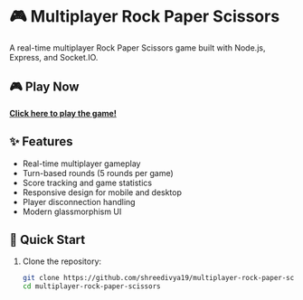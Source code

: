 # 🎮 Multiplayer Rock Paper Scissors

A real-time multiplayer Rock Paper Scissors game built with Node.js, Express, and Socket.IO.

## 🎮 Play Now
**[Click here to play the game!](https://shreedivya19.github.io/multiplayer-rock-paper-scissor/)**

## ✨ Features

- Real-time multiplayer gameplay
- Turn-based rounds (5 rounds per game)
- Score tracking and game statistics
- Responsive design for mobile and desktop
- Player disconnection handling
- Modern glassmorphism UI

## 🚀 Quick Start

1. Clone the repository:
   ```bash
   git clone https://github.com/shreedivya19/multiplayer-rock-paper-scissors.git
   cd multiplayer-rock-paper-scissors

